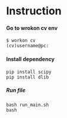 # Instruction
#### Go to wrokon cv env
    $ workon cv
    (cv)username@pc:
#### Install dependency
    pip install scipy
    pip install dlib

##### Run file
    bash run_main.sh
    bash 